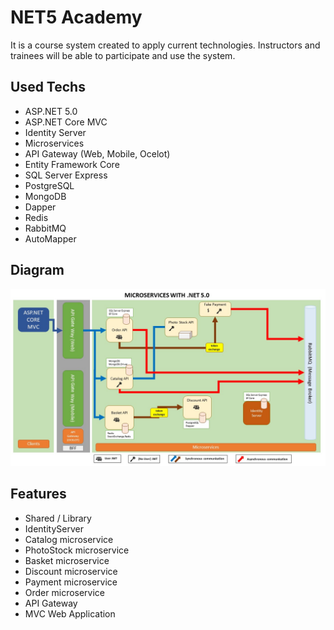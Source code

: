 # NET5 Academy
It is a course system created to apply current technologies. Instructors and trainees will be able to participate and use the system.

## Used Techs
- ASP.NET 5.0
- ASP.NET Core MVC
- Identity Server
- Microservices
- API Gateway (Web, Mobile, Ocelot)
- Entity Framework Core
- SQL Server Express
- PostgreSQL
- MongoDB
- Dapper
- Redis
- RabbitMQ
- AutoMapper

## Diagram
![Diagram](diagram.jpg)

## Features
- Shared / Library
- IdentityServer
- Catalog microservice
- PhotoStock microservice
- Basket microservice
- Discount microservice
- Payment microservice
- Order microservice
- API Gateway
- MVC Web Application

